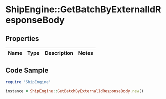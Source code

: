 # ShipEngine::GetBatchByExternalIdResponseBody

## Properties

Name | Type | Description | Notes
------------ | ------------- | ------------- | -------------

## Code Sample

```ruby
require 'ShipEngine'

instance = ShipEngine::GetBatchByExternalIdResponseBody.new()
```



